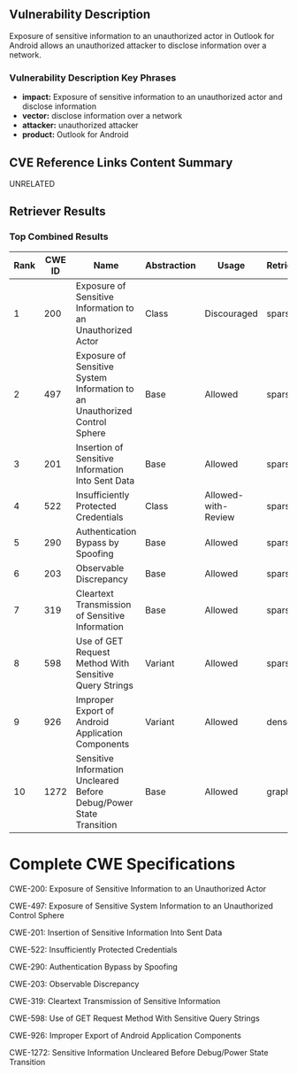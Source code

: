 ## Vulnerability Description
Exposure of sensitive information to an unauthorized actor in Outlook for Android allows an unauthorized attacker to disclose information over a network.

### Vulnerability Description Key Phrases
- **impact:** Exposure of sensitive information to an unauthorized actor and disclose information
- **vector:** disclose information over a network
- **attacker:** unauthorized attacker
- **product:** Outlook for Android

## CVE Reference Links Content Summary
UNRELATED

## Retriever Results

### Top Combined Results

| Rank | CWE ID | Name | Abstraction | Usage  | Retrievers | Individual Scores |
|------|--------|------|-------------|-------|------------|-------------------|
| 1 | 200 | Exposure of Sensitive Information to an Unauthorized Actor | Class | Discouraged | sparse | 0.059 |
| 2 | 497 | Exposure of Sensitive System Information to an Unauthorized Control Sphere | Base | Allowed | sparse | 0.050 |
| 3 | 201 | Insertion of Sensitive Information Into Sent Data | Base | Allowed | sparse | 0.050 |
| 4 | 522 | Insufficiently Protected Credentials | Class | Allowed-with-Review | sparse | 0.049 |
| 5 | 290 | Authentication Bypass by Spoofing | Base | Allowed | sparse | 0.049 |
| 6 | 203 | Observable Discrepancy | Base | Allowed | sparse | 0.048 |
| 7 | 319 | Cleartext Transmission of Sensitive Information | Base | Allowed | sparse | 0.048 |
| 8 | 598 | Use of GET Request Method With Sensitive Query Strings | Variant | Allowed | sparse | 0.048 |
| 9 | 926 | Improper Export of Android Application Components | Variant | Allowed | dense | 0.526 |
| 10 | 1272 | Sensitive Information Uncleared Before Debug/Power State Transition | Base | Allowed | graph | 0.002 |



# Complete CWE Specifications

CWE-200: Exposure of Sensitive Information to an Unauthorized Actor

CWE-497: Exposure of Sensitive System Information to an Unauthorized Control Sphere

CWE-201: Insertion of Sensitive Information Into Sent Data

CWE-522: Insufficiently Protected Credentials

CWE-290: Authentication Bypass by Spoofing

CWE-203: Observable Discrepancy

CWE-319: Cleartext Transmission of Sensitive Information

CWE-598: Use of GET Request Method With Sensitive Query Strings

CWE-926: Improper Export of Android Application Components

CWE-1272: Sensitive Information Uncleared Before Debug/Power State Transition